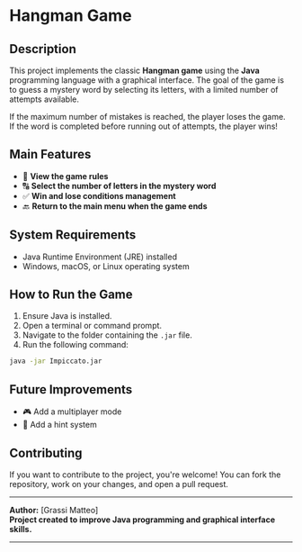 # Hangman Game

## Description

This project implements the classic **Hangman game** using the **Java** programming language with a graphical interface. The goal of the game is to guess a mystery word by selecting its letters, with a limited number of attempts available.

If the maximum number of mistakes is reached, the player loses the game. If the word is completed before running out of attempts, the player wins!

## Main Features

- 📝 **View the game rules**
- 🔠 **Select the number of letters in the mystery word**
- ✅ **Win and lose conditions management**
- 🔙 **Return to the main menu when the game ends**

## System Requirements

- Java Runtime Environment (JRE) installed
- Windows, macOS, or Linux operating system

## How to Run the Game

1. Ensure Java is installed.
2. Open a terminal or command prompt.
3. Navigate to the folder containing the `.jar` file.
4. Run the following command:

```sh
java -jar Impiccato.jar
```

## Future Improvements

- 🎮 Add a multiplayer mode
- 🧠 Add a hint system

## Contributing

If you want to contribute to the project, you're welcome! You can fork the repository, work on your changes, and open a pull request.

---

**Author:** [Grassi Matteo]  
**Project created to improve Java programming and graphical interface skills.**

---
